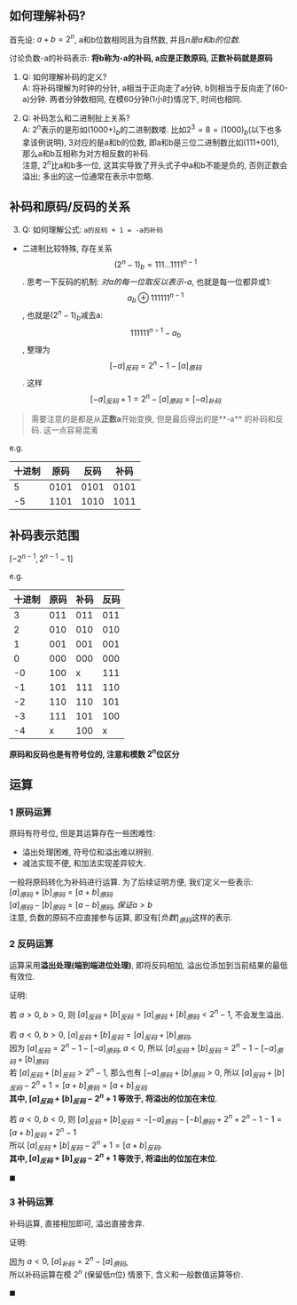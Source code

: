 ## 如何理解补码?

首先设: $a+b=2^n$, a和b位数相同且为自然数, 并且*n是a和b的位数*.

讨论负数-a的补码表示:
**将b称为-a的补码, a应是正数原码, 正数补码就是原码**

1. Q: 如何理解补码的定义?  
A: 将补码理解为时钟的分针, a相当于正向走了a分钟, b则相当于反向走了(60-a)分钟. 两者分钟数相同, 在模60分钟(1小时)情况下, 时间也相同.

1. Q: 补码怎么和二进制扯上关系?  
A: $2^n$表示的是形如$(1000+)_b$的二进制数喽. 比如$2^3=8=(1000)_b$(以下也多拿该例说明), 3对应的是a和b的位数, 即a和b是三位二进制数比如(111+001), 那么a和b互相称为对方相反数的补码.  
注意, $2^n$比a和b多一位, 这其实导致了开头式子中a和b不能是负的, 否则正数会溢出; 多出的这一位通常在表示中忽略.

## 补码和原码/反码的关系
3. Q: 如何理解公式: `a的反码 + 1 = -a的补码`
- 二进制比较特殊, 存在关系$$(2^n-1)_b  = 111...1111^{n-1}$$. 思考一下反码的机制: *对a的每一位取反以表示-a*, 也就是每一位都异或1:$$a_b \oplus 111111^{n-1}$$, 也就是$(2^n-1)_b$减去a: $$111111^{n-1}-a_b$$, 整理为$$[-a]_{反码} = 2^n-1-[a]_{原码}$$. 这样$$[-a]_{反码}+1 = 2^n-[a]_{原码} = [-a]_{补码}$$

> 需要注意的是都是从**正数a**开始变换, 但是最后得出的是**-a** 的补码和反码. 这一点容易混淆

e.g. 

| 十进制 | 原码 | 反码 | 补码 |
| ------ | ---- | ---- | ---- |
| 5      | 0101 | 0101 | 0101 |
| -5     | 1101 | 1010 | 1011 | 

## 补码表示范围
$[-2^{n-1} ,2^{n-1}-1]$

e.g. 

| 十进制 | 原码 | 补码 | 反码 |
| ------ | ---- | ---- | ---- |
| 3      | 011  | 011  |  011    |
| 2      | 010  | 010  |     010 |
| 1      | 001  | 001  |     001 |
| 0      | 000  | 000  |    000  |
| -0     | 100  | x    |    111  |
| -1     | 101  | 111  |   110   |
| -2     | 110  | 110  |   101   |
| -3     | 111  | 101  |    100  |
| -4     | x    | 100  |   x   |

**原码和反码也是有符号位的, 注意和模数 $2^n$位区分**

## 运算
### 1 原码运算

原码有符号位, 但是其运算存在一些困难性:
- 溢出处理困难, 符号位和溢出难以辨别.
- 减法实现不便, 和加法实现差异较大.

一般将原码转化为补码进行运算. 为了后续证明方便, 我们定义一些表示:  
$[a]_{原码}+[b]_{原码}=[a+b]_{原码}$  
$[a]_{原码}-[b]_{原码}=[a-b]_{原码},\ 保证a>b$  
注意, 负数的原码不应直接参与运算, 即没有$[负数]_{原码}$这样的表示.

### 2 反码运算

运算采用**溢出处理(端到端进位处理)**, 即将反码相加, 溢出位添加到当前结果的最低有效位.

证明:   

若 $a>0,\ b>0$, 则 $[a]_{反码} + [b]_{反码}=[a]_{原码} + [b]_{原码}<2^n-1$, 不会发生溢出.

若 $a<0,\ b>0$, $[a]_{反码} + [b]_{反码}=[a]_{反码}+[b]_{原码}$,  
因为 $[a]_{反码} = 2^n-1-[-a]_{原码},\ a<0$, 所以 $[a]_{反码} + [b]_{反码}=2^n-1-[-a]_{原码}+[b]_{原码}$  
若 $[a]_{反码} + [b]_{反码}> 2^n-1$, 那么也有 $[-a]_{原码}+[b]_{原码}>0$, 所以 $[a]_{反码} + [b]_{反码}-2^n+1=[a+b]_{原码}=[a+b]_{反码}$   
**其中, $[a]_{反码} + [b]_{反码}-2^n+1$ 等效于, 将溢出的位加在末位**.

若 $a<0,\ b<0$, 则 $[a]_{反码} + [b]_{反码}=-[-a]_{原码} - [-b]_{原码}+2^n+2^n-1-1=[a+b]_{反码}+2^n-1$  
所以 $[a]_{反码} + [b]_{反码}-2^n+1=[a+b]_{反码}$.  
**其中, $[a]_{反码} + [b]_{反码}-2^n+1$ 等效于, 将溢出的位加在末位**.

$\blacksquare$

### 3 补码运算

补码运算, 直接相加即可, 溢出直接舍弃.

证明:

因为 $a<0,\ [a]_{补码}=2^n-[a]_{原码}$,   
所以补码运算在模 $2^n$ (保留低n位) 情景下, 含义和一般数值运算等价.

$\blacksquare$